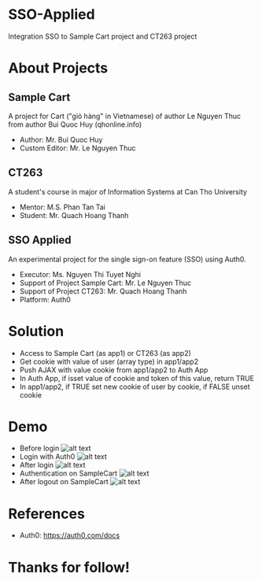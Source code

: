 # SSO-Applied
Integration SSO to Sample Cart project and CT263 project

# About Projects
## Sample Cart
A project for Cart ("giỏ hàng" in Vietnamese) of author Le Nguyen Thuc from author Bui Quoc Huy (qhonline.info)
* Author: Mr. Bui Quoc Huy
* Custom Editor: Mr. Le Nguyen Thuc

## CT263
A student's course in major of Information Systems at Can Tho University
* Mentor: M.S. Phan Tan Tai
* Student: Mr. Quach Hoang Thanh

## SSO Applied
An experimental project for the single sign-on feature (SSO) using Auth0.
* Executor: Ms. Nguyen Thi Tuyet Nghi
* Support of Project Sample Cart: Mr. Le Nguyen Thuc
* Support of Project CT263: Mr. Quach Hoang Thanh
* Platform: Auth0

# Solution
* Access to Sample Cart (as app1) or CT263 (as app2)
* Get cookie with value of user (array type) in app1/app2
* Push AJAX with value cookie from app1/app2 to Auth App
* In Auth App, if isset value of cookie and token of this value, return TRUE
* In app1/app2, if TRUE set new cookie of user by cookie, if FALSE unset cookie

# Demo
* Before login
![alt text](https://github.com/ngthuc/SSO-Applied/blob/master/demo%20pictures/1_Auth%20login%20site.png?raw=true)
* Login with Auth0
![alt text](https://github.com/ngthuc/SSO-Applied/blob/master/demo%20pictures/2_Auth0%20login%20site.png?raw=true)
* After login
![alt text](https://github.com/ngthuc/SSO-Applied/blob/master/demo%20pictures/3_Auth%20main%20site.png?raw=true)
* Authentication on SampleCart
![alt text](https://github.com/ngthuc/SSO-Applied/blob/master/demo%20pictures/4_SampleCart%20main%20site%20logged%20in.png?raw=true)
* After logout on SampleCart
![alt text](https://github.com/ngthuc/SSO-Applied/blob/master/demo%20pictures/5_SampleCart%20main%20site.png?raw=true)

# References
* Auth0: https://auth0.com/docs

# Thanks for follow!
